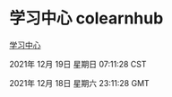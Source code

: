 # 学习中心 colearnhub
[学习中心](http://59.174.25.102:56308/colearnhub/)

2021年 12月 19日 星期日 07:11:28 CST

2021年 12月 18日 星期六 23:11:28 GMT
